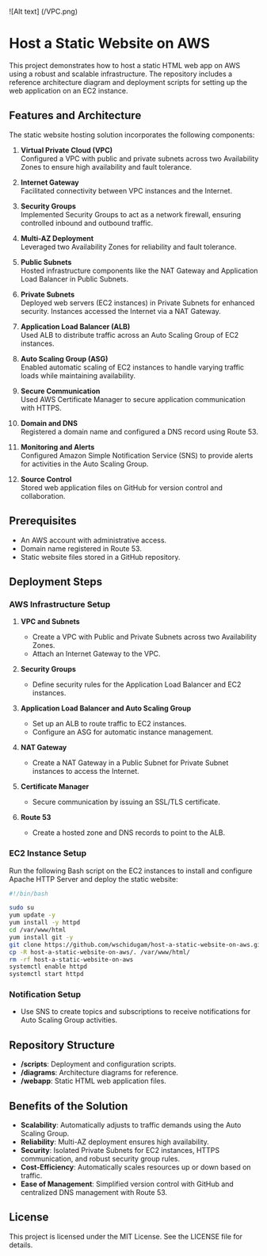 ![Alt text] (/VPC.png)

# Host a Static Website on AWS

This project demonstrates how to host a static HTML web app on AWS using a robust and scalable infrastructure. The repository includes a reference architecture diagram and deployment scripts for setting up the web application on an EC2 instance.

## Features and Architecture

The static website hosting solution incorporates the following components:

1. **Virtual Private Cloud (VPC)**  
   Configured a VPC with public and private subnets across two Availability Zones to ensure high availability and fault tolerance.

2. **Internet Gateway**  
   Facilitated connectivity between VPC instances and the Internet.

3. **Security Groups**  
   Implemented Security Groups to act as a network firewall, ensuring controlled inbound and outbound traffic.

4. **Multi-AZ Deployment**  
   Leveraged two Availability Zones for reliability and fault tolerance.

5. **Public Subnets**  
   Hosted infrastructure components like the NAT Gateway and Application Load Balancer in Public Subnets.

6. **Private Subnets**  
   Deployed web servers (EC2 instances) in Private Subnets for enhanced security. Instances accessed the Internet via a NAT Gateway.

7. **Application Load Balancer (ALB)**  
   Used ALB to distribute traffic across an Auto Scaling Group of EC2 instances.

8. **Auto Scaling Group (ASG)**  
   Enabled automatic scaling of EC2 instances to handle varying traffic loads while maintaining availability.

9. **Secure Communication**  
   Used AWS Certificate Manager to secure application communication with HTTPS.

10. **Domain and DNS**  
    Registered a domain name and configured a DNS record using Route 53.

11. **Monitoring and Alerts**  
    Configured Amazon Simple Notification Service (SNS) to provide alerts for activities in the Auto Scaling Group.

12. **Source Control**  
    Stored web application files on GitHub for version control and collaboration.

## Prerequisites

- An AWS account with administrative access.
- Domain name registered in Route 53.
- Static website files stored in a GitHub repository.

## Deployment Steps

### AWS Infrastructure Setup

1. **VPC and Subnets**  
   - Create a VPC with Public and Private Subnets across two Availability Zones.
   - Attach an Internet Gateway to the VPC.

2. **Security Groups**  
   - Define security rules for the Application Load Balancer and EC2 instances.

3. **Application Load Balancer and Auto Scaling Group**  
   - Set up an ALB to route traffic to EC2 instances.
   - Configure an ASG for automatic instance management.

4. **NAT Gateway**  
   - Create a NAT Gateway in a Public Subnet for Private Subnet instances to access the Internet.

5. **Certificate Manager**  
   - Secure communication by issuing an SSL/TLS certificate.

6. **Route 53**  
   - Create a hosted zone and DNS records to point to the ALB.

### EC2 Instance Setup

Run the following Bash script on the EC2 instances to install and configure Apache HTTP Server and deploy the static website:

```bash
#!/bin/bash

sudo su
yum update -y
yum install -y httpd
cd /var/www/html
yum install git -y
git clone https://github.com/wschidugam/host-a-static-website-on-aws.git
cp -R host-a-static-website-on-aws/. /var/www/html/
rm -rf host-a-static-website-on-aws
systemctl enable httpd
systemctl start httpd
```

### Notification Setup

- Use SNS to create topics and subscriptions to receive notifications for Auto Scaling Group activities.

## Repository Structure

- **/scripts**: Deployment and configuration scripts.
- **/diagrams**: Architecture diagrams for reference.
- **/webapp**: Static HTML web application files.

## Benefits of the Solution

- **Scalability**: Automatically adjusts to traffic demands using the Auto Scaling Group.
- **Reliability**: Multi-AZ deployment ensures high availability.
- **Security**: Isolated Private Subnets for EC2 instances, HTTPS communication, and robust security group rules.
- **Cost-Efficiency**: Automatically scales resources up or down based on traffic.
- **Ease of Management**: Simplified version control with GitHub and centralized DNS management with Route 53.

## License

This project is licensed under the MIT License. See the LICENSE file for details.


